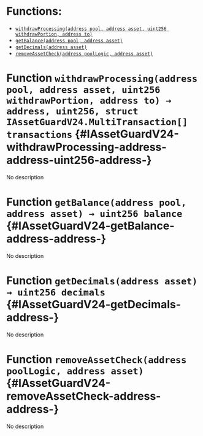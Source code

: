 

# Functions:
- [`withdrawProcessing(address pool, address asset, uint256 withdrawPortion, address to)`](#IAssetGuardV24-withdrawProcessing-address-address-uint256-address-)
- [`getBalance(address pool, address asset)`](#IAssetGuardV24-getBalance-address-address-)
- [`getDecimals(address asset)`](#IAssetGuardV24-getDecimals-address-)
- [`removeAssetCheck(address poolLogic, address asset)`](#IAssetGuardV24-removeAssetCheck-address-address-)



# Function `withdrawProcessing(address pool, address asset, uint256 withdrawPortion, address to) → address, uint256, struct IAssetGuardV24.MultiTransaction[] transactions` {#IAssetGuardV24-withdrawProcessing-address-address-uint256-address-}
No description




# Function `getBalance(address pool, address asset) → uint256 balance` {#IAssetGuardV24-getBalance-address-address-}
No description




# Function `getDecimals(address asset) → uint256 decimals` {#IAssetGuardV24-getDecimals-address-}
No description




# Function `removeAssetCheck(address poolLogic, address asset)` {#IAssetGuardV24-removeAssetCheck-address-address-}
No description




